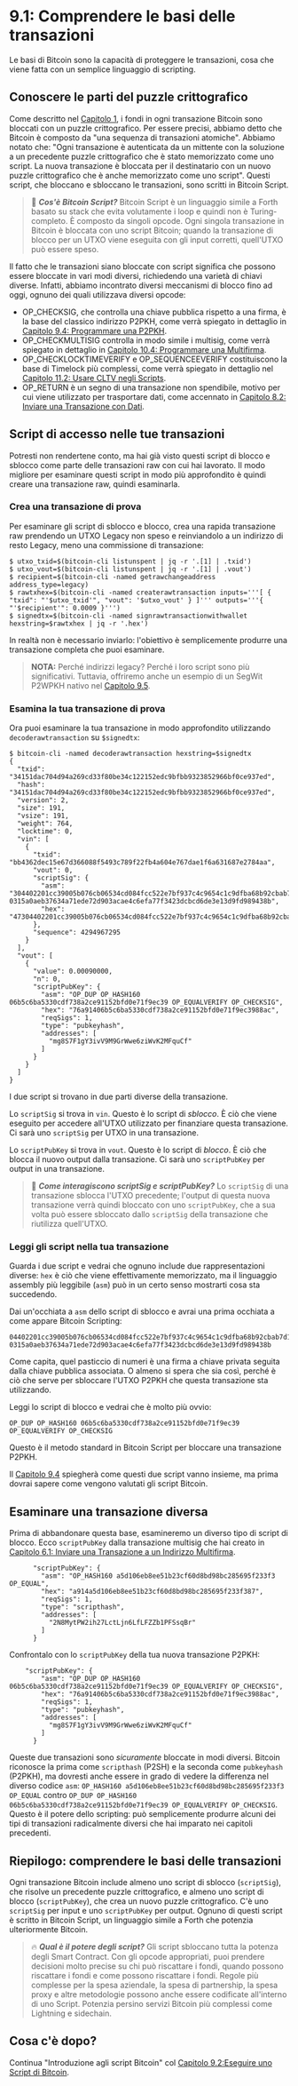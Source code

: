 # 9.1: Comprendere le basi delle transazioni

Le basi di Bitcoin sono la capacità di proteggere le transazioni, cosa che viene fatta con un semplice linguaggio di scripting.

## Conoscere le parti del puzzle crittografico

Come descritto nel [Capitolo 1](01_0_Introduzione.md), i fondi in ogni transazione Bitcoin sono bloccati con un puzzle crittografico. Per essere precisi, abbiamo detto che Bitcoin è composto da "una sequenza di transazioni atomiche". Abbiamo notato che: "Ogni transazione è autenticata da un mittente con la soluzione a un precedente puzzle crittografico che è stato memorizzato come uno script. La nuova transazione è bloccata per il destinatario con un nuovo puzzle crittografico che è anche memorizzato come uno script". Questi script, che bloccano e sbloccano le transazioni, sono scritti in Bitcoin Script.

> :book: ***Cos'è Bitcoin Script?*** Bitcoin Script è un linguaggio simile a Forth basato su stack che evita volutamente i loop e quindi non è Turing-completo. È composto da singoli opcode. Ogni singola transazione in Bitcoin è bloccata con uno script Bitcoin; quando la transazione di blocco per un UTXO viene eseguita con gli input corretti, quell'UTXO può essere speso.

Il fatto che le transazioni siano bloccate con script significa che possono essere bloccate in vari modi diversi, richiedendo una varietà di chiavi diverse. Infatti, abbiamo incontrato diversi meccanismi di blocco fino ad oggi, ognuno dei quali utilizzava diversi opcode:

* OP_CHECKSIG, che controlla una chiave pubblica rispetto a una firma, è la base del classico indirizzo P2PKH, come verrà spiegato in dettaglio in [Capitolo 9.4: Programmare una P2PKH](09_4_Programmare_una_P2PKH.md).
* OP_CHECKMULTISIG controlla in modo simile i multisig, come verrà spiegato in dettaglio in [Capitolo 10.4: Programmare una Multifirma](10_4_Programmare_una_Multifirma.md).
* OP_CHECKLOCKTIMEVERIFY e OP_SEQUENCEEVERIFY costituiscono la base di Timelock più complessi, come verrà spiegato in dettaglio nel [Capitolo 11.2: Usare CLTV negli Scripts](11_2_Usare_CLTV_negli_Scripts.md).
* OP_RETURN è un segno di una transazione non spendibile, motivo per cui viene utilizzato per trasportare dati, come accennato in [Capitolo 8.2: Inviare una Transazione con Dati](08_2_Inviare_una_Transazione_con_Dati.md).

## Script di accesso nelle tue transazioni

Potresti non rendertene conto, ma hai già visto questi script di blocco e sblocco come parte delle transazioni raw con cui hai lavorato. Il modo migliore per esaminare questi script in modo più approfondito è quindi creare una transazione raw, quindi esaminarla.

### Crea una transazione di prova

Per esaminare gli script di sblocco e blocco, crea una rapida transazione raw prendendo un UTXO Legacy non speso e reinviandolo a un indirizzo di resto Legacy, meno una commissione di transazione:
```
$ utxo_txid=$(bitcoin-cli listunspent | jq -r '.[1] | .txid') 
$ utxo_vout=$(bitcoin-cli listunspent | jq -r '.[1] | .vout')
$ recipient=$(bitcoin-cli -named getrawchangeaddress address_type=legacy)
$ rawtxhex=$(bitcoin-cli -named createrawtransaction inputs='''[ { "txid": "'$utxo_txid'", "vout": '$utxo_vout' } ]''' outputs='''{ "'$recipient'": 0.0009 }''')
$ signedtx=$(bitcoin-cli -named signrawtransactionwithwallet hexstring=$rawtxhex | jq -r '.hex')
```
In realtà non è necessario inviarlo: l'obiettivo è semplicemente produrre una transazione completa che puoi esaminare.

> **NOTA:** Perché indirizzi legacy? Perché i loro script sono più significativi. Tuttavia, offriremo anche un esempio di un SegWit P2WPKH nativo nel [Capitolo 9.5](09_5_Programmare_una_P2WPKH.md).

### Esamina la tua transazione di prova

Ora puoi esaminare la tua transazione in modo approfondito utilizzando `decoderawtransaction` su `$signedtx`:
```
$ bitcoin-cli -named decoderawtransaction hexstring=$signedtx
{
  "txid": "34151dac704d94a269cd33f80be34c122152edc9bfbb9323852966bf0ce937ed",
  "hash": "34151dac704d94a269cd33f80be34c122152edc9bfbb9323852966bf0ce937ed",
  "version": 2,
  "size": 191,
  "vsize": 191,
  "weight": 764,
  "locktime": 0,
  "vin": [
    {
      "txid": "bb4362dec15e67d366088f5493c789f22fb4a604e767dae1f6a631687e2784aa",
      "vout": 0,
      "scriptSig": {
        "asm": "304402201cc39005b076cb06534cd084fcc522e7bf937c4c9654c1c9dfba68b92cbab7d1022066f273178febc7a37568e2e9f4dec980a2e9a95441abe838c7ef64c39d85849c[ALL] 0315a0aeb37634a71ede72d903acae4c6efa77f3423dcbcd6de3e13d9fd989438b",
        "hex": "47304402201cc39005b076cb06534cd084fcc522e7bf937c4c9654c1c9dfba68b92cbab7d1022066f273178febc7a37568e2e9f4dec980a2e9a95441abe838c7ef64c39d85849c01210315a0aeb37634a71ede72d903acae4c6efa77f3423dcbcd6de3e13d9fd989438b"
      },
      "sequence": 4294967295
    }
  ],
  "vout": [
    {
      "value": 0.00090000,
      "n": 0,
      "scriptPubKey": {
        "asm": "OP_DUP OP_HASH160 06b5c6ba5330cdf738a2ce91152bfd0e71f9ec39 OP_EQUALVERIFY OP_CHECKSIG",
        "hex": "76a91406b5c6ba5330cdf738a2ce91152bfd0e71f9ec3988ac",
        "reqSigs": 1,
        "type": "pubkeyhash",
        "addresses": [
          "mg8S7F1gY3ivV9M9GrWwe6ziWvK2MFquCf"
        ]
      }
    }
  ]
}

```
I due script si trovano in due parti diverse della transazione.

Lo `scriptSig` si trova in `vin`. Questo è lo script di _sblocco_. È ciò che viene eseguito per accedere all'UTXO utilizzato per finanziare questa transazione. Ci sarà uno `scriptSig` per UTXO in una transazione.

Lo `scriptPubKey` si trova in `vout`. Questo è lo script di _blocco_. È ciò che blocca il nuovo output dalla transazione. Ci sarà uno `scriptPubKey` per output in una transazione.

> :book: ***Come interagiscono scriptSig e scriptPubKey?*** Lo `scriptSig` di una transazione sblocca l'UTXO precedente; l'output di questa nuova transazione verrà quindi bloccato con uno `scriptPubKey`, che a sua volta può essere sbloccato dallo `scriptSig` della transazione che riutilizza quell'UTXO.

### Leggi gli script nella tua transazione

Guarda i due script e vedrai che ognuno include due rappresentazioni diverse: `hex` è ciò che viene effettivamente memorizzato, ma il linguaggio assembly più leggibile (`asm`) può in un certo senso mostrarti cosa sta succedendo.

Dai un'occhiata a `asm` dello script di sblocco e avrai una prima occhiata a come appare Bitcoin Scripting:
```
04402201cc39005b076cb06534cd084fcc522e7bf937c4c9654c1c9dfba68b92cbab7d1022066f273178febc7a37568e2e9f4dec980a2e9a95441abe838c7ef64c39d85849c[ALL] 0315a0aeb37634a71ede72d903acae4c6efa77f3423dcbcd6de3e13d9fd989438b
```
Come capita, quel pasticcio di numeri è una firma a chiave privata seguita dalla chiave pubblica associata. O almeno si spera che sia così, perché è ciò che serve per sbloccare l'UTXO P2PKH che questa transazione sta utilizzando.

Leggi lo script di blocco e vedrai che è molto più ovvio:
```
OP_DUP OP_HASH160 06b5c6ba5330cdf738a2ce91152bfd0e71f9ec39 OP_EQUALVERIFY OP_CHECKSIG
```
Questo è il metodo standard in Bitcoin Script per bloccare una transazione P2PKH.

Il [Capitolo 9.4](09_4_Programmare_una_P2PKH.md) spiegherà come questi due script vanno insieme, ma prima dovrai sapere come vengono valutati gli script Bitcoin.

## Esaminare una transazione diversa

Prima di abbandonare questa base, esamineremo un diverso tipo di script di blocco. Ecco `scriptPubKey` dalla transazione multisig che hai creato in [Capitolo 6.1: Inviare una Transazione a un Indirizzo Multifirma](06_1_Inviare_una_Transazione_a_un_Indirizzo_Multifirma.md).
```
      "scriptPubKey": {
        "asm": "OP_HASH160 a5d106eb8ee51b23cf60d8bd98bc285695f233f3 OP_EQUAL",
        "hex": "a914a5d106eb8ee51b23cf60d8bd98bc285695f233f387",
        "reqSigs": 1,
        "type": "scripthash",
        "addresses": [
          "2N8MytPW2ih27LctLjn6LfLFZZb1PFSsqBr"
        ]
      }
```

Confrontalo con lo `scriptPubKey` della tua nuova transazione P2PKH:
```
    "scriptPubKey": {
        "asm": "OP_DUP OP_HASH160 06b5c6ba5330cdf738a2ce91152bfd0e71f9ec39 OP_EQUALVERIFY OP_CHECKSIG",
        "hex": "76a91406b5c6ba5330cdf738a2ce91152bfd0e71f9ec3988ac",
        "reqSigs": 1,
        "type": "pubkeyhash",
        "addresses": [
          "mg8S7F1gY3ivV9M9GrWwe6ziWvK2MFquCf"
        ]
      }
```

Queste due transazioni sono _sicuramente_ bloccate in modi diversi. Bitcoin riconosce la prima come `scripthash` (P2SH) e la seconda come `pubkeyhash` (P2PKH), ma dovresti anche essere in grado di vedere la differenza nel diverso codice `asm`: `OP_HASH160 a5d106eb8ee51b23cf60d8bd98bc285695f233f3 OP_EQUAL` contro `OP_DUP OP_HASH160 06b5c6ba5330cdf738a2ce91152bfd0e71f9ec39 OP_EQUALVERIFY OP_CHECKSIG`. Questo è il potere dello scripting: può semplicemente produrre alcuni dei tipi di transazioni radicalmente diversi che hai imparato nei capitoli precedenti.

## Riepilogo: comprendere le basi delle transazioni

Ogni transazione Bitcoin include almeno uno script di sblocco (`scriptSig`), che risolve un precedente puzzle crittografico, e almeno uno script di blocco (`scriptPubKey`), che crea un nuovo puzzle crittografico. C'è uno `scriptSig` per input e uno `scriptPubKey` per output. Ognuno di questi script è scritto in Bitcoin Script, un linguaggio simile a Forth che potenzia ulteriormente Bitcoin.

> :fire: ***Qual è il potere degli script?*** Gli script sbloccano tutta la potenza degli Smart Contract. Con gli opcode appropriati, puoi prendere decisioni molto precise su chi può riscattare i fondi, quando possono riscattare i fondi e come possono riscattare i fondi. Regole più complesse per la spesa aziendale, la spesa di partnership, la spesa proxy e altre metodologie possono anche essere codificate all'interno di uno Script. Potenzia persino servizi Bitcoin più complessi come Lightning e sidechain.

## Cosa c'è dopo?

Continua "Introduzione agli script Bitcoin" col [Capitolo 9.2:Eseguire uno Script di Bitcoin](09_2_Eseguire_uno_Script_di_Bitcoin.md).
